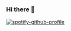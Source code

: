 ### Hi there 👋

[![spotify-github-profile](https://spotify-github-profile.vercel.app/api/view?uid=daninator1&cover_image=true&theme=default)](https://spotify-github-profile.vercel.app/api/view?uid=daninator1&redirect=true)

<!--
**Daninator1/Daninator1** is a ✨ _special_ ✨ repository because its `README.md` (this file) appears on your GitHub profile.

Here are some ideas to get you started:

- 🔭 I’m currently working on ...
- 🌱 I’m currently learning ...
- 👯 I’m looking to collaborate on ...
- 🤔 I’m looking for help with ...
- 💬 Ask me about ...
- 📫 How to reach me: ...
- 😄 Pronouns: ...
- ⚡ Fun fact: ...
-->
